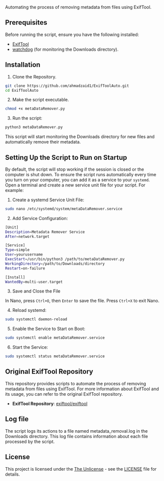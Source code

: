 
Automating the process of removing metadata from files using ExifTool.


## Prerequisites
Before running the script, ensure you have the following installed:
- [ExifTool](https://exiftool.org/)
- [watchdog](https://github.com/gorakhargosh/watchdog)  (for monitoring the Downloads directory).

## Installation
1. Clone the Repository.
```bash
git clone https://github.com/ahmadzaid1/ExifToolAuto.git
cd ExifToolAuto
```
2. Make the script executable.
```bash
chmod +x metaDataRemover.py
```
3. Run the script:
```bash 
python3 metaDataRemover.py
```
This script will start monitoring the Downloads directory for new files and automatically remove their metadata.

## Setting Up the Script to Run on Startup
By default, the script will stop working if the session is closed or the computer is shut down. To ensure the script runs automatically every time you turn on your computer, you can add it as a service to your `systemd`.
Open a terminal and create a new service unit file for your script. For example:
1. Create a systemd Service Unit File:
```bash 
sudo nano /etc/systemd/system/metaDataRemover.service
```
2. Add Service Configuration:
```bash
[Unit]
Description=Metadata Remover Service
After=network.target

[Service]
Type=simple
User=yourusername
ExecStart=/usr/bin/python3 /path/to/metaDataRemover.py
WorkingDirectory=/path/to/Downloads/directory
Restart=on-failure

[Install]
WantedBy=multi-user.target
```
3. Save and Close the File

  In Nano, press `Ctrl+O`, then `Enter` to save the file. Press `Ctrl+X` to exit Nano.
  
4. Reload systemd:
```bash
sudo systemctl daemon-reload
```
5. Enable the Service to Start on Boot:
```bash
sudo systemctl enable metaDataRemover.service
```
6. Start the Service:
```bash
sudo systemctl status metaDataRemover.service
```
## Original ExifTool Repository

This repository provides scripts to automate the process of removing metadata from files using ExifTool. For more information about ExifTool and its usage, you can refer to the original ExifTool repository.

-   **ExifTool Repository**: [exiftool/exiftool](https://github.com/exiftool/exiftool)
## Log file
The script logs its actions to a file named metadata_removal.log in the Downloads directory. This log file contains information about each file processed by the script.
## License

This project is licensed under the [The Unlicense](https://unlicense.org/) - see the [LICENSE](https://github.com/ahmadzaid1/ExifToolAuto/blob/main/LICENSE) file for details.

